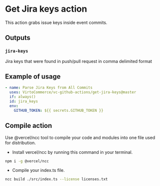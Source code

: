 # Get Jira keys action

This action grabs issue keys inside event commits.

## Outputs

### `jira-keys`

Jira keys that were found in push/pull request in comma delimited format

## Example of usage

```yml
- name: Parse Jira Keys from All Commits
  uses: VirtoCommerce/vc-github-actions/get-jira-keys@master
  if: always()
  id: jira_keys
  env:
    GITHUB_TOKEN: ${{ secrets.GITHUB_TOKEN }}
```

## Compile action

Use @vercel/ncc tool to compile your code and modules into one file used for distribution.

- Install vercel/ncc by running this command in your terminal.

```bash
npm i -g @vercel/ncc
```

- Compile your index.ts file.

```bash
ncc build ./src/index.ts --license licenses.txt
```
